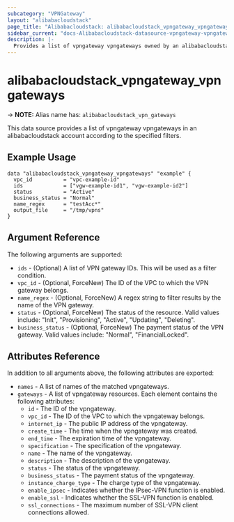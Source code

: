 ```yaml
---
subcategory: "VPNGateway"
layout: "alibabacloudstack"
page_title: "Alibabacloudstack: alibabacloudstack_vpngateway_vpngateways"
sidebar_current: "docs-Alibabacloudstack-datasource-vpngateway-vpngateways"
description: |- 
  Provides a list of vpngateway vpngateways owned by an alibabacloudstack account.
---
```


# alibabacloudstack_vpngateway_vpngateways
-> **NOTE:** Alias name has: `alibabacloudstack_vpn_gateways`

This data source provides a list of vpngateway vpngateways in an alibabacloudstack account according to the specified filters.

## Example Usage

```hcl
data "alibabacloudstack_vpngateway_vpngateways" "example" {
  vpc_id          = "vpc-example-id"
  ids             = ["vgw-example-id1", "vgw-example-id2"]
  status          = "Active"
  business_status = "Normal"
  name_regex      = "testAcc*"
  output_file     = "/tmp/vpns"
}
```

## Argument Reference

The following arguments are supported:

* `ids` - (Optional) A list of VPN gateway IDs. This will be used as a filter condition.
* `vpc_id` - (Optional, ForceNew) The ID of the VPC to which the VPN gateway belongs.
* `name_regex` - (Optional, ForceNew) A regex string to filter results by the name of the VPN gateway.
* `status` - (Optional, ForceNew) The status of the resource. Valid values include: "Init", "Provisioning", "Active", "Updating", "Deleting".
* `business_status` - (Optional, ForceNew) The payment status of the VPN gateway. Valid values include: "Normal", "FinancialLocked".

## Attributes Reference

In addition to all arguments above, the following attributes are exported:

* `names` - A list of names of the matched vpngateways.
* `gateways` - A list of vpngateway resources. Each element contains the following attributes:
  * `id` - The ID of the vpngateway.
  * `vpc_id` - The ID of the VPC to which the vpngateway belongs.
  * `internet_ip` - The public IP address of the vpngateway.
  * `create_time` - The time when the vpngateway was created.
  * `end_time` - The expiration time of the vpngateway.
  * `specification` - The specification of the vpngateway.
  * `name` - The name of the vpngateway.
  * `description` - The description of the vpngateway.
  * `status` - The status of the vpngateway.
  * `business_status` - The payment status of the vpngateway.
  * `instance_charge_type` - The charge type of the vpngateway.
  * `enable_ipsec` - Indicates whether the IPsec-VPN function is enabled.
  * `enable_ssl` - Indicates whether the SSL-VPN function is enabled.
  * `ssl_connections` - The maximum number of SSL-VPN client connections allowed.